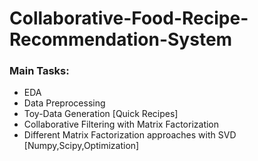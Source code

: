 # Collaborative-Food-Recipe-Recommendation-System


### Main Tasks:
- EDA
- Data Preprocessing 
- Toy-Data Generation [Quick Recipes]
- Collaborative Filtering with Matrix Factorization
- Different Matrix Factorization approaches with SVD [Numpy,Scipy,Optimization]
